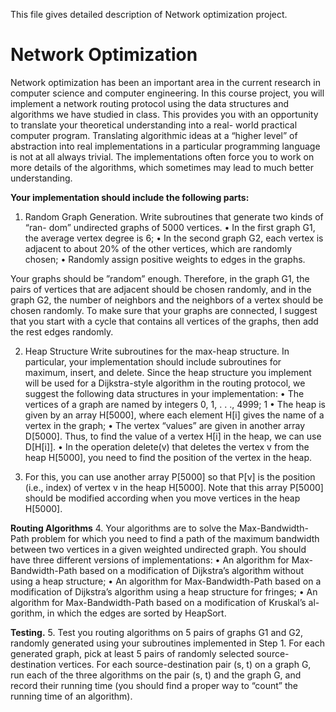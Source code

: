 This file gives detailed description of Network optimization project.

# Network Optimization
Network optimization has been an important area in the current research in computer science and computer engineering. In this course project, you will implement a network routing protocol using the data structures and algorithms we have studied in class. This provides you with an opportunity to translate your theoretical understanding into a real- world practical computer program. Translating algorithmic ideas at a “higher level” of abstraction into real implementations in a particular programming language is not at all always trivial. The implementations often force you to work on more details of the algorithms, which sometimes may lead to much better understanding.

**Your implementation should include the following parts:**
1. Random Graph Generation. Write subroutines that generate two kinds of “ran- dom” undirected graphs of 5000 vertices.
  • In the first graph G1, the average vertex degree is 6;
  • In the second graph G2, each vertex is adjacent to about 20% of the other vertices, which are randomly chosen;
  • Randomly assign positive weights to edges in the graphs.

Your graphs should be ”random” enough. Therefore, in the graph G1, the pairs of vertices that are adjacent should be chosen randomly, and in the graph G2, the number of neighbors and the neighbors of a vertex should be chosen randomly. To make sure that your graphs are connected, I suggest that you start with a cycle that contains all vertices of the graphs, then add the rest edges randomly.

2. Heap Structure Write subroutines for the max-heap structure. In particular, your implementation should include subroutines for maximum, insert, and delete. Since the heap structure you implement will be used for a Dijkstra-style algorithm in the routing protocol, we suggest the following data structures in your implementation:
  • The vertices of a graph are named by integers 0, 1, . . ., 4999; 1
  • The heap is given by an array H[5000], where each element H[i] gives the name of a vertex in the graph;
  • The vertex “values” are given in another array D[5000]. Thus, to find the value of a vertex H[i] in the heap, we can use D[H[i]].
  • In the operation delete(v) that deletes the vertex v from the heap H[5000], you need to find the position of the vertex in the heap.

3. For this, you can use another array P[5000] so that P[v] is the position (i.e., index) of vertex v in the heap H[5000]. Note that this array P[5000] should be modified according when you move vertices in the heap H[5000].

**Routing Algorithms** 
4. Your algorithms are to solve the Max-Bandwidth-Path problem for which you need to find a path of the maximum bandwidth between two vertices in a given weighted undirected graph. You should have three different versions of implementations:
  • An algorithm for Max-Bandwidth-Path based on a modification of Dijkstra’s algorithm without using a heap structure;
  • An algorithm for Max-Bandwidth-Path based on a modification of Dijkstra’s algorithm using a heap structure for fringes;
  • An algorithm for Max-Bandwidth-Path based on a modification of Kruskal’s al- gorithm, in which the edges are sorted by HeapSort.

**Testing.**
5. Test you routing algorithms on 5 pairs of graphs G1 and G2, randomly generated using your subroutines implemented in Step 1. For each generated graph, pick at least 5 pairs of randomly selected source-destination vertices. For each source-destination pair (s, t) on a graph G, run each of the three algorithms on the pair (s, t) and the graph G, and record their running time (you should find a proper way to “count” the running time of an algorithm).
